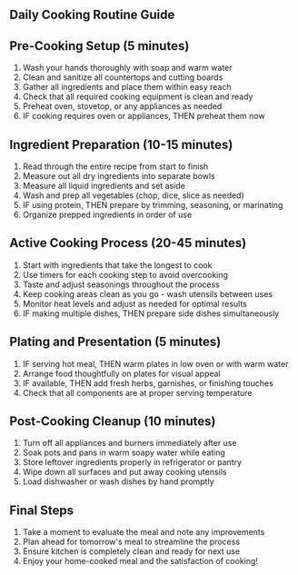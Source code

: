 ## Daily Cooking Routine Guide
## Pre-Cooking Setup (5 minutes)

1. Wash your hands thoroughly with soap and warm water
1. Clean and sanitize all countertops and cutting boards
1. Gather all ingredients and place them within easy reach
1. Check that all required cooking equipment is clean and ready
1. Preheat oven, stovetop, or any appliances as needed
1. IF cooking requires oven or appliances, THEN preheat them now

## Ingredient Preparation (10-15 minutes)

1. Read through the entire recipe from start to finish
1. Measure out all dry ingredients into separate bowls
1. Measure all liquid ingredients and set aside
1. Wash and prep all vegetables (chop, dice, slice as needed)
1. IF using protein, THEN prepare by trimming, seasoning, or marinating
1. Organize prepped ingredients in order of use

## Active Cooking Process (20-45 minutes)

1. Start with ingredients that take the longest to cook
1. Use timers for each cooking step to avoid overcooking
1. Taste and adjust seasonings throughout the process
1. Keep cooking areas clean as you go - wash utensils between uses
1. Monitor heat levels and adjust as needed for optimal results
1. IF making multiple dishes, THEN prepare side dishes simultaneously

## Plating and Presentation (5 minutes)

1. IF serving hot meal, THEN warm plates in low oven or with warm water
1. Arrange food thoughtfully on plates for visual appeal
1. IF available, THEN add fresh herbs, garnishes, or finishing touches
1. Check that all components are at proper serving temperature

## Post-Cooking Cleanup (10 minutes)

1. Turn off all appliances and burners immediately after use
1. Soak pots and pans in warm soapy water while eating
1. Store leftover ingredients properly in refrigerator or pantry
1. Wipe down all surfaces and put away cooking utensils
1. Load dishwasher or wash dishes by hand promptly

## Final Steps

1. Take a moment to evaluate the meal and note any improvements
1. Plan ahead for tomorrow's meal to streamline the process
1. Ensure kitchen is completely clean and ready for next use
1. Enjoy your home-cooked meal and the satisfaction of cooking!